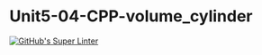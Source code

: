 # Unit5-04-CPP-volume_cylinder

[![GitHub's Super Linter](https://github.com/crestel-ong/Unit5-04-CPP-volume_cylinder//workflows/GitHub's%20Super%20Linter/badge.svg)](https://github.com/crestel-ong/Unit5-04-CPP-volume_cylinder//actions)
